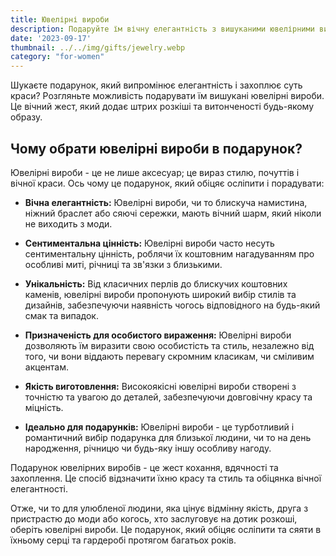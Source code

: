 ```yaml
---
title: Ювелірні вироби
description: Подаруйте їм вічну елегантність з вишуканими ювелірними виробами.
date: '2023-09-17'
thumbnail: ../../img/gifts/jewelry.webp
category: "for-women"
---
```

Шукаєте подарунок, який випромінює елегантність і захоплює суть краси? Розгляньте можливість подарувати їм вишукані ювелірні вироби. Це вічний жест, який додає штрих розкіші та витонченості будь-якому образу.

## Чому обрати ювелірні вироби в подарунок?

Ювелірні вироби - це не лише аксесуар; це вираз стилю, почуттів і вічної краси. Ось чому це подарунок, який обіцяє осліпити і порадувати:

- **Вічна елегантність:** Ювелірні вироби, чи то блискуча намистина, ніжний браслет або сяючі сережки, мають вічний шарм, який ніколи не виходить з моди.

- **Сентиментальна цінність:** Ювелірні вироби часто несуть сентиментальну цінність, роблячи їх коштовним нагадуванням про особливі миті, річниці та зв'язки з близькими.

- **Унікальність:** Від класичних перлів до блискучих коштовних каменів, ювелірні вироби пропонують широкий вибір стилів та дизайнів, забезпечуючи наявність чогось відповідного на будь-який смак та випадок.

- **Призначеність для особистого вираження:** Ювелірні вироби дозволяють їм виразити свою особистість та стиль, незалежно від того, чи вони віддають перевагу скромним класикам, чи сміливим акцентам.

- **Якість виготовлення:** Високоякісні ювелірні вироби створені з точністю та увагою до деталей, забезпечуючи довговічну красу та міцність.

- **Ідеально для подарунків:** Ювелірні вироби - це турботливий і романтичний вибір подарунка для близької людини, чи то на день народження, річницю чи будь-яку іншу особливу нагоду.

Подарунок ювелірних виробів - це жест кохання, вдячності та захоплення. Це спосіб відзначити їхню красу та стиль та обіцянка вічної елегантності.

Отже, чи то для улюбленої людини, яка цінує відмінну якість, друга з пристрастю до моди або когось, хто заслуговує на дотик розкоші, оберіть ювелірні вироби. Це подарунок, який обіцяє осліпити та сяяти в їхньому серці та гардеробі протягом багатьох років.

